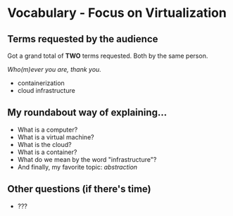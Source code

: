 # Vocabulary - Focus on Virtualization

## Terms requested by the audience

Got a grand total of **TWO** terms requested. Both by the same person.

_Who(m)ever you are, thank you._

* containerization
* cloud infrastructure

## My roundabout way of explaining...

* What is a computer?
* What is a virtual machine?
* What is the cloud?
* What is a container?
* What do we mean by the word "infrastructure"?
* And finally, my favorite topic: _abstraction_

## Other questions (if there's time)

* ???